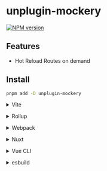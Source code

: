 # unplugin-mockery

[![NPM version](https://img.shields.io/npm/v/unplugin-mockery?color=a1b858&label=)](https://www.npmjs.com/package/unplugin-mockery)

## Features

- Hot Reload Routes on demand

## Install

```bash
pnpm add -D unplugin-mockery
```

<details>
<summary>Vite</summary><br>

```ts
// vite.config.ts
import Mocker from 'unplugin-mockery/vite'

export default defineConfig({
  plugins: [
    Mocker({ /* options */ }),
  ],
})
```

Example: [`playground/`](./playground/)

<br></details>

<details>
<summary>Rollup</summary><br>

```ts
// rollup.config.js
import Mocker from 'unplugin-mockery/rollup'

export default {
  plugins: [
    Mocker({ /* options */ }),
  ],
}
```

<br></details>

<details>
<summary>Webpack</summary><br>

```ts
// webpack.config.js
module.exports = {
  /* ... */
  plugins: [
    require('unplugin-mockery/webpack').default({ /* options */ })
  ]
}
```

<br></details>

<details>
<summary>Nuxt</summary><br>

```ts
// nuxt.config.js
export default defineNuxtConfig({
  modules: [
    ['unplugin-mockery/nuxt', { /* options */ }],
  ],
})
```

> This module works for both Nuxt 2 and [Nuxt Vite](https://github.com/nuxt/vite)

<br></details>

<details>
<summary>Vue CLI</summary><br>

```ts
// vue.config.js
module.exports = {
  configureWebpack: {
    plugins: [
      require('unplugin-mockery/webpack')({ /* options */ }),
    ],
  },
}
```

<br></details>

<details>
<summary>esbuild</summary><br>

```ts
// esbuild.config.js
import { build } from 'esbuild'
import Mocker from 'unplugin-mockery/esbuild'

build({
  plugins: [Mocker()],
})
```

<br></details>
